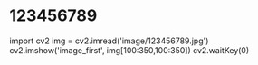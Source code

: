 # 123456789
import cv2   img = cv2.imread('image/123456789.jpg') cv2.imshow('image_first', img[100:350,100:350]) cv2.waitKey(0)
